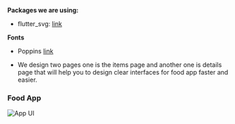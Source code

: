 
**Packages we are using:**
* flutter_svg: [link](https://pub.dev/packages/flutter_svg)

**Fonts**
* Poppins [link](https://fonts.google.com/specimen/Poppins)


 * We design two pages one is the items page and another one is details page that will help you to design clear interfaces for food app faster and easier.

 ### Food App 
![App UI](/food_app.png)


